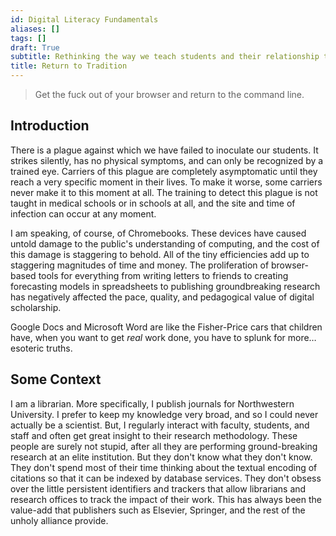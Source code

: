 ```yaml
---
id: Digital Literacy Fundamentals
aliases: []
tags: []
draft: True
subtitle: Rethinking the way we teach students and their relationship to computing platforms
title: Return to Tradition
---
```


<!-- markdownlint-disable MD013 -->

> Get the fuck out of your browser and return to the command line.

## Introduction

There is a plague against which we have failed to inoculate our students. It strikes silently, has no physical symptoms, and can only be recognized by a trained eye. Carriers of this plague are completely asymptomatic until they reach a very specific moment in their lives. To make it worse, some carriers never make it to this moment at all. The training to detect this plague is not taught in medical schools or in schools at all, and the site and time of infection can occur at any moment.

I am speaking, of course, of Chromebooks. These devices have caused untold damage to the public's understanding of computing, and the cost of this damage is staggering to behold. All of the tiny efficiencies add up to staggering magnitudes of time and money. The proliferation of browser-based tools for everything from writing letters to friends to creating forecasting models in spreadsheets to publishing groundbreaking research has negatively affected the pace, quality, and pedagogical value of digital scholarship.

Google Docs and Microsoft Word are like the Fisher-Price cars that children have, when you want to get _real_ work done, you have to splunk for more… esoteric truths.

## Some Context

I am a librarian. More specifically, I publish journals for Northwestern University. I prefer to keep my knowledge very broad, and so I could never actually be a scientist. But, I regularly interact with faculty, students, and staff and often get great insight to their research methodology. These people are surely not stupid, after all they are performing ground-breaking research at an elite institution. But they don't know what they don't know. They don't spend most of their time thinking about the textual encoding of citations so that it can be indexed by database services. They don't obsess over the little persistent identifiers and trackers that allow librarians and research offices to track the impact of their work. This has always been the value-add that publishers such as Elsevier, Springer, and the rest of the unholy alliance provide.


